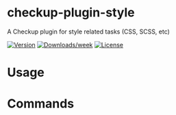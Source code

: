 # checkup-plugin-style

A Checkup plugin for style related tasks (CSS, SCSS, etc)

[![Version](https://img.shields.io/npm/v/plugin-default.svg)](https://npmjs.org/package/plugin-default)
[![Downloads/week](https://img.shields.io/npm/dw/plugin-default.svg)](https://npmjs.org/package/plugin-default)
[![License](https://img.shields.io/npm/l/plugin-default.svg)](https://github.com/checkupjs/checkup/blob/master/package.json)

<!-- toc -->

# Usage

<!-- usage -->

# Commands

<!-- commands -->
